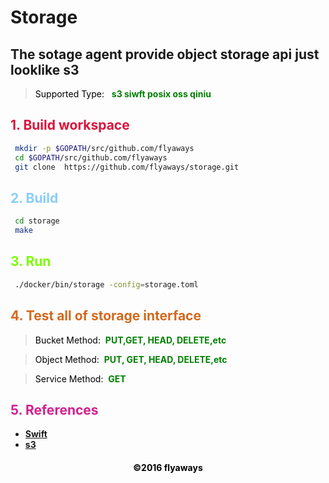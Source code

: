 # Storage
## The sotage agent provide object storage api just looklike s3
><font color="Black">Supported Type: </font>&nbsp;
 __<font color="Green">
 	s3
	siwft
	posix
	oss
        qiniu
    </font>__

## __<font color="Crimson">1. Build workspace</font>__

```sh
 mkdir -p $GOPATH/src/github.com/flyaways
 cd $GOPATH/src/github.com/flyaways
 git clone  https://github.com/flyaways/storage.git
```

## __<font color="LightSkyBlue">2. Build</font>__

```sh
 cd storage
 make
```

## __<font color="LawnGreen">3. Run</font>__

```sh
 ./docker/bin/storage -config=storage.toml
```

## __<font color="Chocolate">4. Test all of storage interface</font>__

><font color="Black">Bucket Method:</font>&nbsp;
 __<font color="Green">PUT,GET, HEAD, DELETE,etc</font>__

><font color="Black">Object Method:</font>&nbsp;
 __<font color="Green">PUT, GET, HEAD, DELETE,etc</font>__

><font color="Black">Service Method:</font>&nbsp;
 __<font color="Green">GET</font>__


## __<font color="VioletRed">5. References</font>__

* [__Swift__](http://developer.openstack.org/api-ref/object-storage/)
* [__s3__](http://docs.s3.com/docs/master/)

<font color="Black"><h4 align = "center">©2016 flyaways</h4></font>
